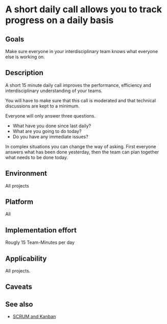 # A short daily call allows you to track progress on a daily basis

## Goals

Make sure everyone in your interdisciplinary team knows what everyone else is working on.

## Description

A short 15 minute daily call improves the performance, efficiency and interdisciplinary understanding of your teams.

You will have to make sure that this call is moderated and that technical discussions are kept to a minimum.

Everyone will only answer three questions.

- What have you done since last daily?
- What are you going to do today?
- Do you have any immediate issues?

In complex situations you can change the way of asking. First everyone answers what has been done yesterday, then the team can plan together what needs to be done today.

## Environment

All projects

## Platform

All

## Implementation effort

Rougly 15 Team-Minutes per day

## Applicability

All projects.

## Caveats

## See also

- [SCRUM and Kanban](https://toolbox.basyskom.com/22)
